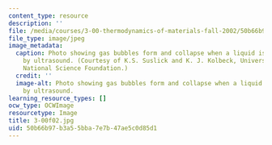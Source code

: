 ```yaml
---
content_type: resource
description: ''
file: /media/courses/3-00-thermodynamics-of-materials-fall-2002/50b66b97b3a55bba7e7b47ae5c0d85d1_3-00f02.jpg
file_type: image/jpeg
image_metadata:
  caption: Photo showing gas bubbles form and collapse when a liquid is energized
    by ultrasound. (Courtesy of K.S. Suslick and K. J. Kolbeck, University of Illinois;
    National Science Foundation.)
  credit: ''
  image-alt: Photo showing gas bubbles form and collapse when a liquid is energized
    by ultrasound.
learning_resource_types: []
ocw_type: OCWImage
resourcetype: Image
title: 3-00f02.jpg
uid: 50b66b97-b3a5-5bba-7e7b-47ae5c0d85d1
---
```

